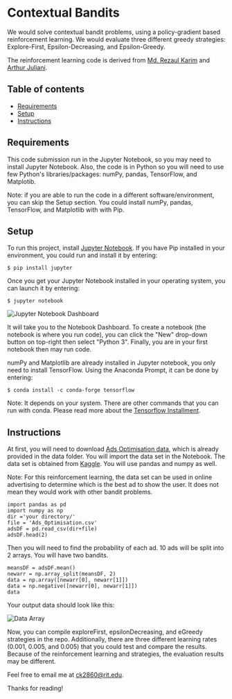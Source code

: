 # Contextual Bandits
We would solve contextual bandit problems, using a policy-gradient based reinforcement learning. We would evaluate three different greedy strategies: Explore-First, Epsilon-Decreasing, and Epsilon-Greedy. 

The reinforcement learning code is derived from [Md. Rezaul Karim](https://www.oreilly.com/library/view/tensorflow-powerful-predictive/9781789136913/) and [Arthur Juliani](https://medium.com/emergent-future/simple-reinforcement-learning-with-tensorflow-part-1-5-contextual-bandits-bff01d1aad9c). 

## Table of contents
* [Requirements](#Requirements)
* [Setup](#Setup)
* [Instructions](#Instructions)

## Requirements
This code submission run in the Jupyter Notebook, so you may need to install Jupyter Notebook. Also, the code is in Python so you will need to use few Python's libraries/packages: numPy, pandas, TensorFlow, and Matplotib. 
 
Note: if you are able to run the code in a different software/environment, you can skip the Setup section. You could install numPy, pandas, TensorFlow, and Matplotlib with with Pip.
                                                                               

## Setup
To run this project, install [Jupyter Notebook](https://jupyter.org/). If you have Pip installed in your environment, you could run and install it by entering: 

```
$ pip install jupyter
```

Once you get your Jupyter Notebook installed in your operating system, you can launch it by entering:

```
$ jupyter notebook
```

![Jupyter Notebook Dashboard](https://github.com/ck2860/MidtermCode-CondyKan/blob/master/screenshot/jupyternotebook.png?raw=true)

It will take you to the Notebook Dashboard. To create a notebook (the notebook is where you run code), you can click the "New" drop-down button on top-right then select "Python 3". Finally, you are in your first notebook then may run code. 

numPy and Matplotlib are already installed in Jupyter notebook, you only need to install TensorFlow. Using the Anaconda Prompt, it can be done by entering:

```
$ conda install -c conda-forge tensorflow
```
Note: It depends on your system. There are other commands that you can run with conda. Please read more about the [Tensorflow Installment](https://anaconda.org/conda-forge/tensorflow). 

## Instructions

At first, you will need to download [Ads Optimisation data](https://github.com/ck2860/CodeSubmissionS2/blob/master/data/Ads_Optimisation.csv), which is already provided in the data folder. You will import the data set in the Notebook. The data set is obtained from [Kaggle](https://www.kaggle.com/akram24/ads-ctr-optimisation). You will use pandas and numpy as well. 

Note: For this reinforcement learning, the data set can be used in online advertising to determine which is the best ad to show the user. It does not mean they would work with other bandit problems. 

```
import pandas as pd
import numpy as np 
dir ='your directory/'
file = 'Ads_Optimisation.csv'
adsDF = pd.read_csv(dir+file)
adsDF.head(2)
```
Then you will need to find the probability of each ad. 10 ads will be split into 2 arrays. You will have two bandits. 

```
meansDF = adsDF.mean()
newarr = np.array_split(meansDF, 2)
data = np.array([newarr[0], newarr[1]])
data = np.negative([newarr[0], newarr[1]])
data
```
Your output data should look like this: 

![Data Array](https://github.com/ck2860/MidtermCode-CondyKan/blob/master/screenshot/meansData.png?raw=true)

Now, you can compile exploreFirst, epsilonDecreasing, and eGreedy strategies in the repo. Additionally, there are three different learning rates (0.001, 0.005, and 0.005) that you could test and compare the results. Because of the reinforcement learning and strategies, the evaluation results may be different. 



Feel free to email me at ck2860@rit.edu. 

Thanks for reading!



